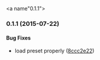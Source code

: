 <a name"0.1.1"></a>
### 0.1.1 (2015-07-22)


#### Bug Fixes

* load preset properly ([8ccc2e22](http://github.com/esbenp/knockout-cloudinary.git/commit/8ccc2e22))

